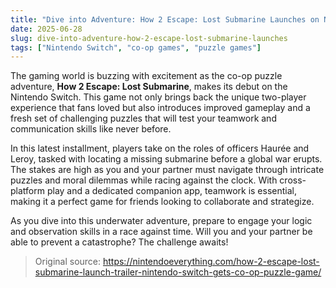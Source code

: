 ```yaml
---
title: "Dive into Adventure: How 2 Escape: Lost Submarine Launches on Nintendo Switch"
date: 2025-06-28
slug: dive-into-adventure-how-2-escape-lost-submarine-launches
tags: ["Nintendo Switch", "co-op games", "puzzle games"]
---
```


The gaming world is buzzing with excitement as the co-op puzzle adventure, **How 2 Escape: Lost Submarine**, makes its debut on the Nintendo Switch. This game not only brings back the unique two-player experience that fans loved but also introduces improved gameplay and a fresh set of challenging puzzles that will test your teamwork and communication skills like never before.

In this latest installment, players take on the roles of officers Haurée and Leroy, tasked with locating a missing submarine before a global war erupts. The stakes are high as you and your partner must navigate through intricate puzzles and moral dilemmas while racing against the clock. With cross-platform play and a dedicated companion app, teamwork is essential, making it a perfect game for friends looking to collaborate and strategize.

As you dive into this underwater adventure, prepare to engage your logic and observation skills in a race against time. Will you and your partner be able to prevent a catastrophe? The challenge awaits!

> Original source: https://nintendoeverything.com/how-2-escape-lost-submarine-launch-trailer-nintendo-switch-gets-co-op-puzzle-game/